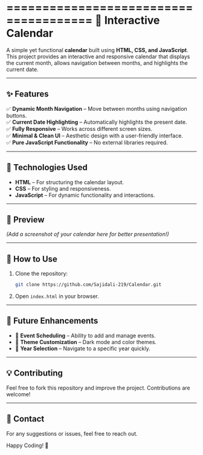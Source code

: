   ======================================
📅 Interactive Calendar
======================================

A simple yet functional **calendar** built using **HTML, CSS, and JavaScript**. This project provides an interactive and responsive calendar that displays the current month, allows navigation between months, and highlights the current date.

--------------------------------------
✨ Features
--------------------------------------
✅ **Dynamic Month Navigation** – Move between months using navigation buttons.  
✅ **Current Date Highlighting** – Automatically highlights the present date.  
✅ **Fully Responsive** – Works across different screen sizes.  
✅ **Minimal & Clean UI** – Aesthetic design with a user-friendly interface.  
✅ **Pure JavaScript Functionality** – No external libraries required.  

--------------------------------------
🔧 Technologies Used
--------------------------------------
- **HTML** – For structuring the calendar layout.  
- **CSS** – For styling and responsiveness.  
- **JavaScript** – For dynamic functionality and interactions.  

--------------------------------------
📸 Preview
--------------------------------------
*(Add a screenshot of your calendar here for better presentation!)*

--------------------------------------
🚀 How to Use
--------------------------------------
1. Clone the repository:  
   ```sh
   git clone https://github.com/Sajidali-219/Calendar.git
   ```  
2. Open `index.html` in your browser.

--------------------------------------
📌 Future Enhancements
--------------------------------------
- 📆 **Event Scheduling** – Ability to add and manage events.  
- 🎨 **Theme Customization** – Dark mode and color themes.  
- 📅 **Year Selection** – Navigate to a specific year quickly.  

--------------------------------------
💡 Contributing
--------------------------------------
Feel free to fork this repository and improve the project. Contributions are welcome!

--------------------------------------
📩 Contact
--------------------------------------
For any suggestions or issues, feel free to reach out.

Happy Coding! 🚀
